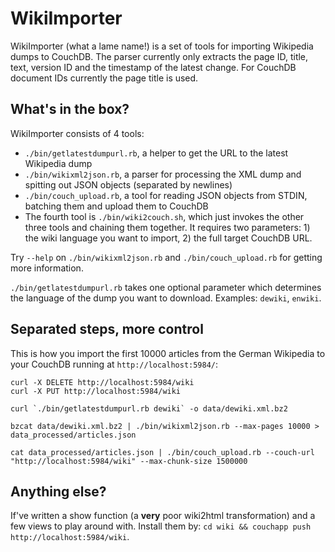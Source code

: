 # WikiImporter
WikiImporter (what a lame name!) is a set of tools for importing Wikipedia dumps to CouchDB. The parser currently only extracts the page ID, title, text, version ID and the timestamp of the latest change. For CouchDB document IDs currently the page title is used.

## What's in the box?
WikiImporter consists of 4 tools:

* `./bin/getlatestdumpurl.rb`, a helper to get the URL to the latest Wikipedia dump
* `./bin/wikixml2json.rb`, a parser for processing the XML dump and spitting out JSON objects (separated by newlines)
* `./bin/couch_upload.rb`, a tool for reading JSON objects from STDIN, batching them and upload them to CouchDB
* The fourth tool is `./bin/wiki2couch.sh`, which just invokes the other three tools and chaining them together. It requires two parameters: 1) the wiki language you want to import, 2) the full target CouchDB URL.

Try `--help` on `./bin/wikixml2json.rb` and `./bin/couch_upload.rb` for getting more information.

`./bin/getlatestdumpurl.rb` takes one optional parameter which determines the language of the dump you want to download. Examples: `dewiki`, `enwiki`.


## Separated steps, more control
This is how you import the first 10000 articles from the German Wikipedia to your CouchDB running at `http://localhost:5984/`:

    curl -X DELETE http://localhost:5984/wiki
    curl -X PUT http://localhost:5984/wiki
    
    curl `./bin/getlatestdumpurl.rb dewiki` -o data/dewiki.xml.bz2
    
    bzcat data/dewiki.xml.bz2 | ./bin/wikixml2json.rb --max-pages 10000 > data_processed/articles.json
    
    cat data_processed/articles.json | ./bin/couch_upload.rb --couch-url "http://localhost:5984/wiki" --max-chunk-size 1500000

## Anything else?
If've written a show function (a **very** poor wiki2html transformation) and a few views to play around with. Install them by: `cd wiki && couchapp push http://localhost:5984/wiki`.
